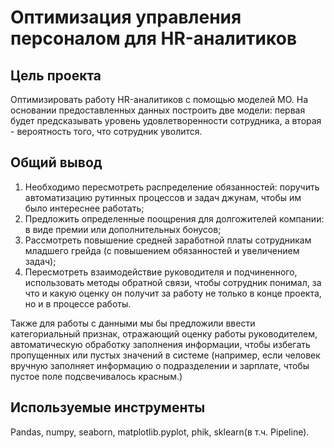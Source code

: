 # Оптимизация управления персоналом для HR-аналитиков

## Цель проекта
Оптимизировать работу HR-аналитиков с помощью моделей МО. На основании предоставленных данных построить две модели: первая будет предсказывать уровень удовлетворенности сотрудника, а вторая - вероятность того, что сотрудник уволится.

## Общий вывод

1. Необходимо пересмотреть распределение обязанностей: поручить автоматизацию рутинных процессов и задач джунам, чтобы им было интереснее работать;
2. Предложить определенные поощрения для долгожителей компании: в виде премии или дополнительных бонусов;
3. Рассмотреть повышение средней заработной платы сотрудникам младшего грейда (с повышением обязанностей и увеличением задач);
4. Пересмотреть взаимодействие руководителя и подчиненного, использовать методы обратной связи, чтобы сотрудник понимал, за что и какую оценку он получит за работу не только в конце проекта, но и в процессе работы.

Также для работы с данными мы бы предложили ввести категориальный признак, отражающий оценку работы руководителем, автоматическую обработку заполнения информации, чтобы избегать пропущенных или пустых значений в системе (например, если человек вручную заполняет информацию о подразделении и зарплате, чтобы пустое поле подсвечивалось красным.)

## Используемые инструменты
Pandas, numpy, seaborn, matplotlib.pyplot, phik, sklearn(в т.ч. Pipeline).